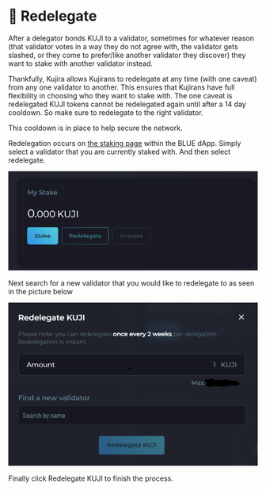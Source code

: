 # 🔁 Redelegate

After a delegator bonds KUJI to a validator, sometimes for whatever reason (that validator votes in a way they do not agree with, the validator gets slashed, or they come to prefer/like another validator they discover) they want to stake with another validator instead.

Thankfully, Kujira allows Kujirans to redelegate at any time (with one caveat) from any one validator to another. This ensures that Kujirans have full flexibility in choosing who they want to stake with. The one caveat is redelegated KUJI tokens cannot be redelegated again until after a 14 day cooldown. So make sure to redelegate to the right validator.&#x20;

This cooldown is in place to help secure the network.

Redelegation occurs on [the staking page](https://blue.kujira.app/stake) within the BLUE dApp. Simply select a validator that you are currently staked with. And then select redelegate.

<img src="../../.gitbook/assets/image (1) (2).png" alt="" data-size="original">

Next search for a new validator that you would like to redelegate to as seen in the picture below&#x20;

![](<../../.gitbook/assets/image (7) (1).png>)

Finally click Redelegate KUJI to finish the process.&#x20;
